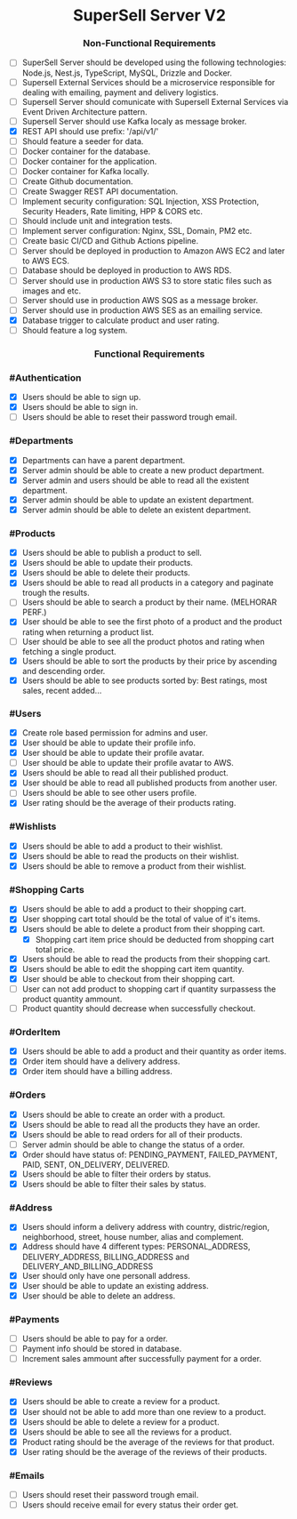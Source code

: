 <h1 align="center"> 
	SuperSell Server V2
</h1>

<h3 align="center"> 
	Non-Functional Requirements
</h3>

- [ ] SuperSell Server should be developed using the following technologies: Node.js, Nest.js, TypeScript, MySQL, Drizzle and Docker.
- [ ] Supersell External Services should be a microservice responsible for dealing with emailing, payment and delivery logistics.
- [ ] Supersell Server should comunicate with Supersell External Services via Event Driven Architecture pattern.
- [ ] Supersell Server should use Kafka localy as message broker.
- [x] REST API should use prefix: '/api/v1/'
- [ ] Should feature a seeder for data.
- [ ] Docker container for the database.
- [ ] Docker container for the application.
- [ ] Docker container for Kafka locally.
- [ ] Create Github documentation.
- [ ] Create Swagger REST API documentation.
- [ ] Implement security configuration: SQL Injection, XSS Protection, Security Headers, Rate limiting, HPP & CORS etc.
- [ ] Should include unit and integration tests.
- [ ] Implement server configuration: Nginx, SSL, Domain, PM2 etc.
- [ ] Create basic CI/CD and Github Actions pipeline.
- [ ] Server should be deployed in production to Amazon AWS EC2 and later to AWS ECS.
- [ ] Database should be deployed in production to AWS RDS.
- [ ] Server should use in production AWS S3 to store static files such as images and etc.
- [ ] Server should use in production AWS SQS as a message broker.
- [ ] Server should use in production AWS SES as an emailing service.
- [x] Database trigger to calculate product and user rating.
- [ ] Should feature a log system.

<h3 align="center"> 
	Functional Requirements
</h3>

### #Authentication

- [x] Users should be able to sign up.
- [x] Users should be able to sign in.
- [ ] Users should be able to reset their password trough email.

### #Departments

- [x] Departments can have a parent department.
- [x] Server admin should be able to create a new product department.
- [x] Server admin and users should be able to read all the existent department.
- [x] Server admin should be able to update an existent department.
- [x] Server admin should be able to delete an existent department.

### #Products

- [x] Users should be able to publish a product to sell.
- [x] Users should be able to update their products.
- [x] Users should be able to delete their products.
- [x] Users should be able to read all products in a category and paginate trough the results.
- [ ] Users should be able to search a product by their name. (MELHORAR PERF.)
- [x] User should be able to see the first photo of a product and the product rating when returning a product list.
- [ ] User should be able to see all the product photos and rating when fetching a single product.
- [x] Users should be able to sort the products by their price by ascending and descending order.
- [x] Users should be able to see products sorted by: Best ratings, most sales, recent added...

### #Users

- [x] Create role based permission for admins and user.
- [x] User should be able to update their profile info.
- [x] User should be able to update their profile avatar.
- [ ] User should be able to update their profile avatar to AWS.
- [x] Users should be able to read all their published product.
- [x] User should be able to read all published products from another user.
- [ ] Users should be able to see other users profile.
- [x] User rating should be the average of their products rating.

### #Wishlists

- [x] Users should be able to add a product to their wishlist.
- [x] Users should be able to read the products on their wishlist.
- [x] Users should be able to remove a product from their wishlist.

### #Shopping Carts

- [x] Users should be able to add a product to their shopping cart.
- [x] User shopping cart total should be the total of value of it's items.
- [x] Users should be able to delete a product from their shopping cart.
  - [x] Shopping cart item price should be deducted from shopping cart total price.
- [x] Users should be able to read the products from their shopping cart.
- [x] Users should be able to edit the shopping cart item quantity.
- [x] User should be able to checkout from their shopping cart.
- [ ] User can not add product to shopping cart if quantity surpassess the product quantity ammount.
- [ ] Product quantity should decrease when successfully checkout.

### #OrderItem

- [x] Users should be able to add a product and their quantity as order items.
- [x] Order item should have a delivery address.
- [x] Order item should have a billing address.

### #Orders

- [x] Users should be able to create an order with a product.
- [x] Users should be able to read all the products they have an order.
- [x] Users should be able to read orders for all of their products.
- [ ] Server admin should be able to change the status of a order.
- [x] Order should have status of: PENDING_PAYMENT, FAILED_PAYMENT, PAID, SENT, ON_DELIVERY, DELIVERED.
- [x] Users should be able to filter their orders by status.
- [x] Users should be able to filter their sales by status.

### #Address

- [x] Users should inform a delivery address with country, distric/region, neighborhood, street, house number, alias and complement.
- [x] Address should have 4 different types: PERSONAL_ADDRESS, DELIVERY_ADDRESS, BILLING_ADDRESS and DELIVERY_AND_BILLING_ADDRESS
- [x] User should only have one personall address.
- [x] User should be able to update an existing address.
- [x] User should be able to delete an address.

### #Payments

- [ ] Users should be able to pay for a order.
- [ ] Payment info should be stored in database.
- [ ] Increment sales ammount after successfully payment for a order.

### #Reviews

- [x] Users should be able to create a review for a product.
- [x] User should not be able to add more than one review to a product.
- [x] Users should be able to delete a review for a product.
- [x] Users should be able to see all the reviews for a product.
- [x] Product rating should be the average of the reviews for that product.
- [x] User rating should be the average of the reviews of their products.

### #Emails

- [ ] Users should reset their password trough email.
- [ ] Users should receive email for every status their order get.

